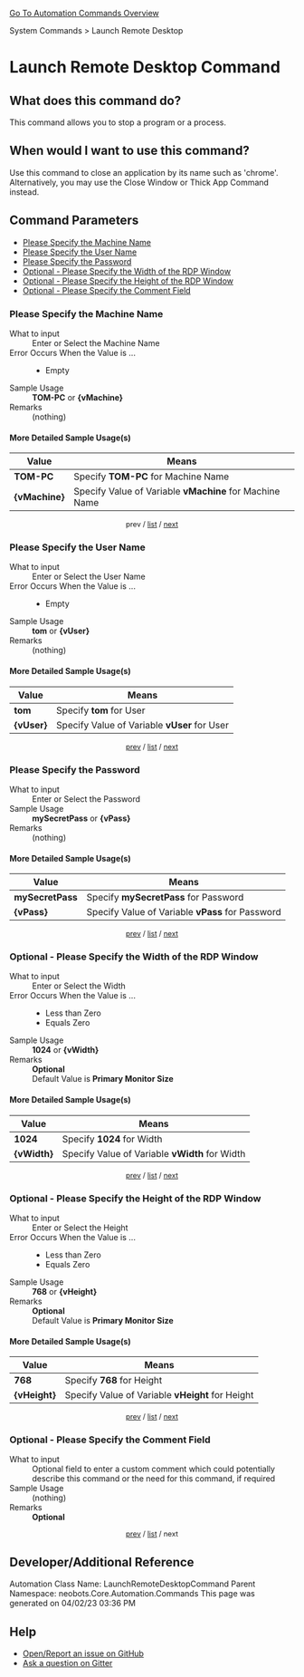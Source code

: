 <!--TITLE: Launch Remote Desktop Command -->
<!-- SUBTITLE: a command in the System Commands group. -->
[Go To Automation Commands Overview](/automation-commands.md)


System Commands &gt; Launch Remote Desktop


# Launch Remote Desktop Command


## What does this command do?
This command allows you to stop a program or a process.


## When would I want to use this command?
Use this command to close an application by its name such as 'chrome'. Alternatively, you may use the Close Window or Thick App Command instead.


<a id="param_list"></a>
## Command Parameters
- [Please Specify the Machine Name](#param_0)
- [Please Specify the User Name](#param_1)
- [Please Specify the Password](#param_2)
- [Optional - Please Specify the Width of the RDP Window](#param_3)
- [Optional - Please Specify the Height of the RDP Window](#param_4)
- [Optional - Please Specify the Comment Field](#param_5)


<a id="param_0"></a>
### Please Specify the Machine Name


<dl>
<dt>What to input</dt><dd>Enter or Select the Machine Name</dd>
<dt>Error Occurs When the Value is ...</dt><dd><ul>
<li>Empty</li>
</ul></dd>
<dt>Sample Usage</dt><dd><strong>TOM-PC</strong> or <strong>{vMachine}</strong></dd>
<dt>Remarks</dt><dd>(nothing)</dd>
</dl>




#### More Detailed Sample Usage(s)
| Value | Means |
|---|---|
| <strong>TOM-PC</strong> | Specify **TOM-PC** for Machine Name |
| <strong>{vMachine}</strong> | Specify Value of Variable **vMachine** for Machine Name |


<div style="font-size: 90%; text-align: center">


prev / [list](#param_list) / [next](#param_1)


</div>


<a id="param_1"></a>
### Please Specify the User Name


<dl>
<dt>What to input</dt><dd>Enter or Select the User Name</dd>
<dt>Error Occurs When the Value is ...</dt><dd><ul>
<li>Empty</li>
</ul></dd>
<dt>Sample Usage</dt><dd><strong>tom</strong> or <strong>{vUser}</strong></dd>
<dt>Remarks</dt><dd>(nothing)</dd>
</dl>




#### More Detailed Sample Usage(s)
| Value | Means |
|---|---|
| <strong>tom</strong> | Specify **tom** for User |
| <strong>{vUser}</strong> | Specify Value of Variable **vUser** for User |


<div style="font-size: 90%; text-align: center">


[prev](#param_1) / [list](#param_list) / [next](#param_2)


</div>


<a id="param_2"></a>
### Please Specify the Password


<dl>
<dt>What to input</dt><dd>Enter or Select the Password</dd>
<dt>Sample Usage</dt><dd><strong>mySecretPass</strong> or <strong>{vPass}</strong></dd>
<dt>Remarks</dt><dd>(nothing)</dd>
</dl>




#### More Detailed Sample Usage(s)
| Value | Means |
|---|---|
| <strong>mySecretPass</strong> | Specify **mySecretPass** for Password |
| <strong>{vPass}</strong> | Specify Value of Variable **vPass** for Password |


<div style="font-size: 90%; text-align: center">


[prev](#param_2) / [list](#param_list) / [next](#param_3)


</div>


<a id="param_3"></a>
### Optional - Please Specify the Width of the RDP Window


<dl>
<dt>What to input</dt><dd>Enter or Select the Width</dd>
<dt>Error Occurs When the Value is ...</dt><dd><ul>
<li>Less than Zero</li>
<li>Equals Zero</li>
</ul></dd>
<dt>Sample Usage</dt><dd><strong>1024</strong> or <strong>{vWidth}</strong></dd>
<dt>Remarks</dt><dd><strong>Optional</strong><br>Default Value is <strong>Primary Monitor Size</strong></dd>
</dl>




#### More Detailed Sample Usage(s)
| Value | Means |
|---|---|
| <strong>1024</strong> | Specify **1024** for Width |
| <strong>{vWidth}</strong> | Specify Value of Variable **vWidth** for Width |


<div style="font-size: 90%; text-align: center">


[prev](#param_3) / [list](#param_list) / [next](#param_4)


</div>


<a id="param_4"></a>
### Optional - Please Specify the Height of the RDP Window


<dl>
<dt>What to input</dt><dd>Enter or Select the Height</dd>
<dt>Error Occurs When the Value is ...</dt><dd><ul>
<li>Less than Zero</li>
<li>Equals Zero</li>
</ul></dd>
<dt>Sample Usage</dt><dd><strong>768</strong> or <strong>{vHeight}</strong></dd>
<dt>Remarks</dt><dd><strong>Optional</strong><br>Default Value is <strong>Primary Monitor Size</strong></dd>
</dl>




#### More Detailed Sample Usage(s)
| Value | Means |
|---|---|
| <strong>768</strong> | Specify **768** for Height |
| <strong>{vHeight}</strong> | Specify Value of Variable **vHeight** for Height |


<div style="font-size: 90%; text-align: center">


[prev](#param_4) / [list](#param_list) / [next](#param_5)


</div>


<a id="param_5"></a>
### Optional - Please Specify the Comment Field


<dl>
<dt>What to input</dt><dd>Optional field to enter a custom comment which could potentially describe this command or the need for this command, if required</dd>
<dt>Sample Usage</dt><dd>(nothing)</dd>
<dt>Remarks</dt><dd><strong>Optional</strong><br></dd>
</dl>




<div style="font-size: 90%; text-align: center">


[prev](#param_5) / [list](#param_list) / next


</div>


## Developer/Additional Reference
Automation Class Name: LaunchRemoteDesktopCommand
Parent Namespace: neobots.Core.Automation.Commands
This page was generated on 04/02/23 03:36 PM


## Help
- [Open/Report an issue on GitHub](https://github.com/rcktrncn/neobots/issues/new)
- [Ask a question on Gitter](https://gitter.im/neobots-rpa/Lobby)
